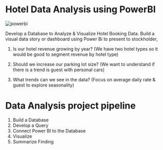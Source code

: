 # Hotel Data Analysis using PowerBI

![powerbi](https://user-images.githubusercontent.com/102408608/171991365-afb8a8b6-7bb6-4fc4-b683-1f1b0f177d11.png)

Develop a Database to Analyze & Visualize Hotel Booking Data.
Build a visual data story or dashboard using Power Bi to present to stockholder,

1. Is our hotel revenue growing by year? (We have two hotel types so it would be good to segment revenue by hotel type)

2. Should we increase our parking lot size? (We want to understand if there is a trend is guest with personal cars)

3. What trends can we see in the data? (Focus on average daily rate & guest to explore seasonality)

# Data Analysis project pipeline
  1. Build a Database
  2. Develop a Query
  3. Connect Power BI to the Database
  4. Visualize
  5. Summarize Finding
